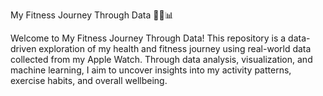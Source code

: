 My Fitness Journey Through Data 🏋️‍♀️📊

Welcome to My Fitness Journey Through Data! This repository is a data-driven exploration of my health and fitness journey using real-world data collected from my Apple Watch. Through data analysis, visualization, and machine learning, I aim to uncover insights into my activity patterns, exercise habits, and overall wellbeing.

